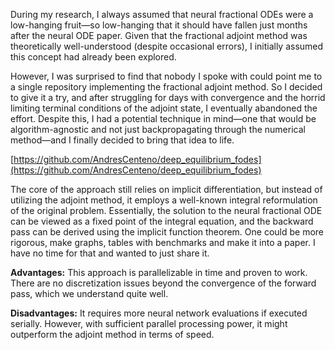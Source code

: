 
During my research, I always assumed that neural fractional ODEs were a low-hanging fruit—so low-hanging that it should have fallen just months after the neural ODE paper. Given that the fractional adjoint method was theoretically well-understood (despite occasional errors), I initially assumed this concept had already been explored.

However, I was surprised to find that nobody I spoke with could point me to a single repository implementing the fractional adjoint method. So I decided to give it a try, and after struggling for days with convergence and the horrid limiting terminal conditions of the adjoint state, I eventually abandoned the effort. Despite this, I had a potential technique in mind—one that would be algorithm-agnostic and not just backpropagating through the numerical method—and I finally decided to bring that idea to life.

[https://github.com/AndresCenteno/deep_equilibrium_fodes](https://github.com/AndresCenteno/deep_equilibrium_fodes)

The core of the approach still relies on implicit differentiation, but instead of utilizing the adjoint method, it employs a well-known integral reformulation of the original problem. Essentially, the solution to the neural fractional ODE can be viewed as a fixed point of the integral equation, and the backward pass can be derived using the implicit function theorem. One could be more rigorous, make graphs, tables with benchmarks and make it into a paper. I have no time for that and wanted to just share it.

**Advantages:** This approach is parallelizable in time and proven to work. There are no discretization issues beyond the convergence of the forward pass, which we understand quite well.

**Disadvantages:** It requires more neural network evaluations if executed serially. However, with sufficient parallel processing power, it might outperform the adjoint method in terms of speed.
